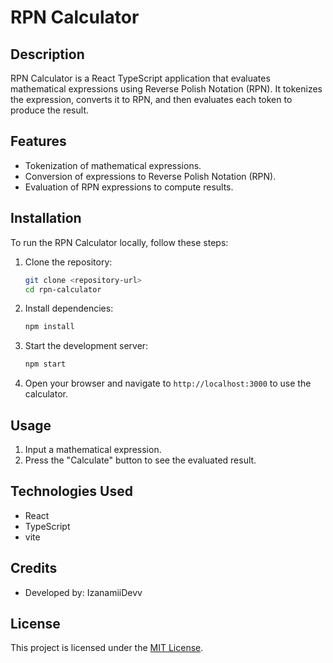 

# RPN Calculator

## Description
RPN Calculator is a React TypeScript application that evaluates mathematical expressions using Reverse Polish Notation (RPN). It tokenizes the expression, converts it to RPN, and then evaluates each token to produce the result.

## Features
- Tokenization of mathematical expressions.
- Conversion of expressions to Reverse Polish Notation (RPN).
- Evaluation of RPN expressions to compute results.

## Installation
To run the RPN Calculator locally, follow these steps:

1. Clone the repository:
   ```bash
   git clone <repository-url>
   cd rpn-calculator
   ```

2. Install dependencies:
   ```bash
   npm install
   ```

3. Start the development server:
   ```bash
   npm start
   ```

4. Open your browser and navigate to `http://localhost:3000` to use the calculator.

## Usage
1. Input a mathematical expression.
2. Press the "Calculate" button to see the evaluated result.

## Technologies Used
- React
- TypeScript
- vite

## Credits
- Developed by: IzanamiiDevv

## License
This project is licensed under the [MIT License](link-to-license).